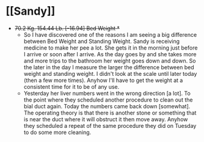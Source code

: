 # [[Sandy]]
- ~~70.2 Kg. 154.44 Lb. [-16.94] Bed Weight *~~
	- So I have discovered one of the reasons I am seeing a big difference between Bed Weight and Standing Weight.  Sandy is receiving medicine to make her pee a lot.  She gets it in the morning just before I arrive or soon after I arrive.  As the day goes by and she takes more and more trips to the bathroom her weight goes down and down.  So the later in the day I measure the larger the difference between bed weight and standing weight.  I didn't look at the scale until later today (then a few more times).  Anyhow I'll have to get the weight at a consistent time for it to be of any use.
	- Yesterday her liver numbers went in the wrong direction [a lot].  To the point where they scheduled another procedure to clean out the bial duct again.  Today the numbers came back down [somewhat].  The operating theory is that there is another stone or something that is near the duct where it will obstruct it then move away.  Anyhow they scheduled a repeat of the same procedure they did on Tuesday to do some more cleaning.